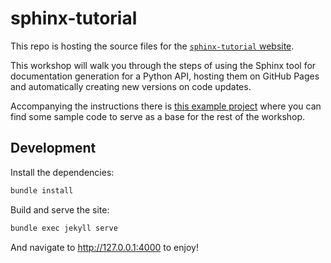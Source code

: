 # sphinx-tutorial

This repo is hosting the source files for the
[`sphinx-tutorial` website](https://olgarithms.github.io/sphinx-tutorial/).

This workshop will walk you through the steps of using the Sphinx tool for documentation
generation for a Python API, hosting them on GitHub Pages and automatically creating new versions
on code updates.

Accompanying the instructions there is
[this example project](https://github.com/aelsayed95/the-office) where you can find some sample
code to serve as a base for the rest of the workshop.

## Development

Install the dependencies:

```sh
bundle install
```

Build and serve the site:

```sh
bundle exec jekyll serve
```

And navigate to http://127.0.0.1:4000 to enjoy!
